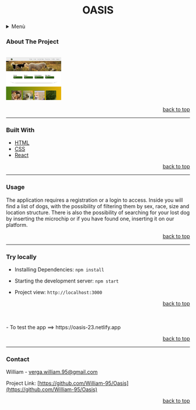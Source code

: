# <h1 align=center><a name="0">**OASIS**</a></h1>

<details>
  <summary>Menù</summary>
 <ol>
   <li><a href="#1">About The Project</a></li>
  <li><a href="#2">Built With</a></li>
  <li><a href="#3">Usage</a></li>
  <li><a href="#4">Contact</a></li>
 </ol>
</details>

### <a name="1">About The Project</a>
<br/>
<img src="src\img\screen.jpg" width="30%">

<p align=right><a href="#0">back to top</a></p>

---

### <a name="2">Built With</a>

- [HTML](https://www.w3schools.com/html/html_intro.asp)
- [CSS](https://www.w3schools.com/css/css_intro.asp)
- [React](https://reactjs.org/)

<p align=right><a href="#0">back to top</a></p>

---

### <a name="3">Usage</a>

The application requires a registration or a login to access. Inside you will find a list of dogs, with the possibility of filtering them by sex, race, size and location structure.
There is also the possibility of searching for your lost dog by inserting the microchip or if you have found one, inserting it on our platform.

<p align=right><a href="#0">back to top</a></p>

---

### <a name="4">Try locally</a>

- Installing Dependencies:
``` npm install ```

- Starting the development server:
``` npm start ```

- Project view:
``` http://localhost:3000 ```

<p align=right><a href="#0">back to top</a></p>

<br/>
<br/>
- To test the app ==>
https://oasis-23.netlify.app

<p align=right><a href="#0">back to top</a></p>

---

### <a name="4">Contact</a>

William - verga.william.95@gmail.com

Project Link: [https://github.com/William-95/Oasis](https://github.com/William-95/Oasis)

<p align=right><a href="#0">back to top</a></p>
